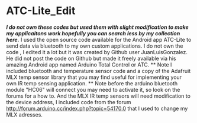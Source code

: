 # ATC-Lite_Edit
***I do not own these codes but used them with slight modification to make my applicaitons work
hopefully you can search less by my collection here.***
I used the open source code available for the Android app ATC-Lite to send data via bluetooth to my own custom applications. 
I do not own the code , I edited it a lot but it was created by Github user JuanLuisGonzalez. He did not post the code on 
Github but made it freely available via his amazing Android app named Arduino Total Control or ATC.
** Note I included bluetooth and temperature sensor code and a copy of the Adafruit MLX temp sensor library that you may find
useful for implementing your own IR temp sensing application.
** Note before the arduino bluetooth module "HC06" will connect you may need to activate it, so look on the forums for a how to. And the MLX IR temp sensors will need modification to the device address, I included code from the forum http://forum.arduino.cc/index.php?topic=54170.0 that I used to change my MLX adresses. 


